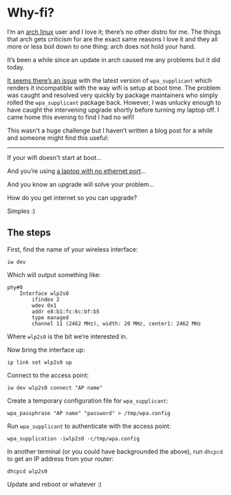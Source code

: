 #  Why-fi?

I’m an [arch linux](http://archlinux.org) user and I love it; there’s no
other distro for me. The things that arch gets criticism for are the
exact same reasons I love it and they all more or less boil down to one
thing: arch does not hold your hand.

It’s been a while since an update in arch caused me any problems but it
did today.

[It seems there’s an
issue](https://bbs.archlinux.org/viewtopic.php?id=196584) with the
latest version of `wpa_supplicant` which renders it incompatible with
the way wifi is setup at boot time. The problem was caught and resolved
very quickly by package maintainers who simply rolled the
`wpa_supplicant` package back. However, I was unlucky enough to have
caught the intervening upgrade shortly before turning my laptop off. I
came home this evening to find I had no wifi!

This wasn't a huge challenge but I haven’t written a blog post for a
while and someone might find this useful:

------------------------------------------------------------------------

If your wifi doesn't start at boot…

And you’re using [a laptop with no ethernet
port](https://www.dell.com/en-us/shop/cty/xps-13-9333/spd/xps-13-9333)…

And you know an upgrade will solve your problem…

How do you get internet so you can upgrade?

Simples :)

## The steps

First, find the name of your wireless interface:

    iw dev

Which will output something like:

    phy#0
        Interface wlp2s0
            ifindex 2
            wdev 0x1
            addr e8:b1:fc:6c:bf:b5
            type managed
            channel 11 (2462 MHz), width: 20 MHz, center1: 2462 MHz

Where `wlp2s0` is the bit we’re interested in.

Now bring the interface up:

    ip link set wlp2s0 up

Connect to the access point:

    iw dev wlp2s0 connect "AP name"

Create a temporary configuration file for `wpa_supplicant`:

    wpa_passphrase "AP name" "password" > /tmp/wpa.config

Run `wpa_supplicant` to authenticate with the access point:

    wpa_supplication -iwlp2s0 -c/tmp/wpa.config

In another terminal (or you could have backgrounded the above), run
`dhcpcd` to get an IP address from your router:

    dhcpcd wlp2s0

Update and reboot or whatever :)
